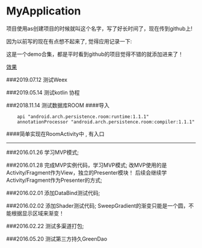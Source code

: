 # MyApplication


项目使用as创建项目的时候就叫这个名字，写了好长时间了，现在传到github上!

因为以前写的现在有点想不起来了, 觉得应用记录一下:

这是一个demo合集，都是平时看到github的项目觉得不错的就添加进来了！



[效果](./screenshot/shot.png)

###2019.07.12
测试Weex


###2019.05.14
测试kotlin 协程


###2018.11.14
测试数据库ROOM
####导入
```
    api "android.arch.persistence.room:runtime:1.1.1"
    annotationProcessor "android.arch.persistence.room:compiler:1.1.1"

```

####简单实现在RoomActivity中 , 有入口



***


###2016.01.26
学习MVP模式; 

###2016.01.28
完成MVP实例代码，学习MVP模式;
改MVP使用的是Activity/Fragment作为View，独立的Presenter模块！
后续会继续学Activity/Fragment作为Presenter的方式;

###2016.02.01
添加DataBind测试代码;


###2016.02.02
添加Shader测试代码;
SweepGradient的渐变只能是一个圆，不能根据显示区域来渐变！


###2016.02.22
测试多渠道打包;


###2016.05.20
测试第三方持久GreenDao


